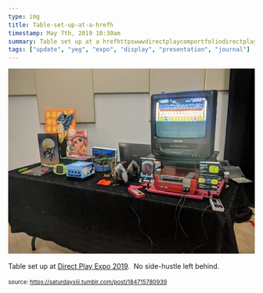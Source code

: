 ```yaml
---
type: img
title: Table-set-up-at-a-hrefh
timestamp: May 7th, 2019 10:30am
summary: Table set up at a hrefhttpswwwdirectplaycomportfoliodirectplayexpospring20192 targetblankDirect Play Expo 2019a  No sidehus
tags: ["update", "yeg", "expo", "display", "presentation", "journal"]
---
```

<img src="../media/184715780939.jpg"/>
                                                                                          <div class="caption"><p>Table set up at <a href="https://www.direct-play.com/portfolio/direct-play-expo-spring-2019-2/" target="_blank">Direct Play Expo 2019</a>.  No side-hustle left behind.</p> </div>
                                    
                
                
                
                
                                
<small>source: https://saturdayxiii.tumblr.com/post/184715780939</small>
